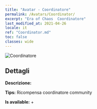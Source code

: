 ```yaml
---
title: "Avatar - Coordinatore"
permalink: /Avatars/Coordinator/
excerpt: "Era of Chaos  Coordinatore"
last_modified_at: 2021-04-26
locale: it
ref: "Coordinator.md"
toc: false
classes: wide
---
```

 ![Coordinatore](/images/a/avatarFrame_15.png)

## Dettagli

 **Descrizione:**  

 **Tips:** Ricompensa coordinatore community 

 **Is available:**  + 

